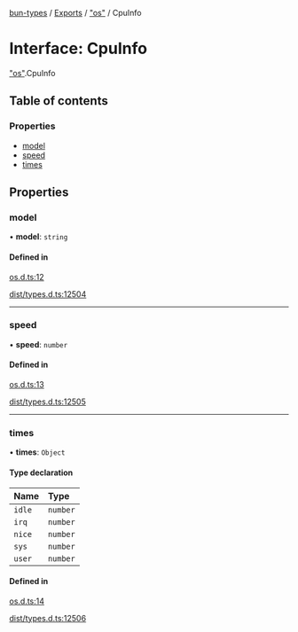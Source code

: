 [bun-types](https://github.com/oven-sh/bun-types/blob/master/api-docs/README.md) / [Exports](https://github.com/oven-sh/bun-types/blob/master/api-docs/modules.md) / ["os"](https://github.com/oven-sh/bun-types/blob/master/api-docs/modules/os_.md) / CpuInfo

# Interface: CpuInfo

["os"](https://github.com/oven-sh/bun-types/blob/master/api-docs/modules/os_.md).CpuInfo

## Table of contents

### Properties

- [model](https://github.com/oven-sh/bun-types/blob/master/api-docs/interfaces/os_.CpuInfo.md#model)
- [speed](https://github.com/oven-sh/bun-types/blob/master/api-docs/interfaces/os_.CpuInfo.md#speed)
- [times](https://github.com/oven-sh/bun-types/blob/master/api-docs/interfaces/os_.CpuInfo.md#times)

## Properties

### model

• **model**: `string`

#### Defined in

[os.d.ts:12](https://github.com/valgaze/bun-types/blob/6f8dbf8/os.d.ts#L12)

[dist/types.d.ts:12504](https://github.com/valgaze/bun-types/blob/6f8dbf8/dist/types.d.ts#L12504)

___

### speed

• **speed**: `number`

#### Defined in

[os.d.ts:13](https://github.com/valgaze/bun-types/blob/6f8dbf8/os.d.ts#L13)

[dist/types.d.ts:12505](https://github.com/valgaze/bun-types/blob/6f8dbf8/dist/types.d.ts#L12505)

___

### times

• **times**: `Object`

#### Type declaration

| Name | Type |
| :------ | :------ |
| `idle` | `number` |
| `irq` | `number` |
| `nice` | `number` |
| `sys` | `number` |
| `user` | `number` |

#### Defined in

[os.d.ts:14](https://github.com/valgaze/bun-types/blob/6f8dbf8/os.d.ts#L14)

[dist/types.d.ts:12506](https://github.com/valgaze/bun-types/blob/6f8dbf8/dist/types.d.ts#L12506)
